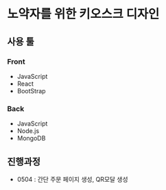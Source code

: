 # 노약자를 위한 키오스크 디자인

## 사용 툴
### Front
- JavaScript
- React
- BootStrap
### Back
- JavaScript
- Node.js
- MongoDB

## 진행과정
- 0504 : 간단 주문 페이지 생성, QR모달 생성
